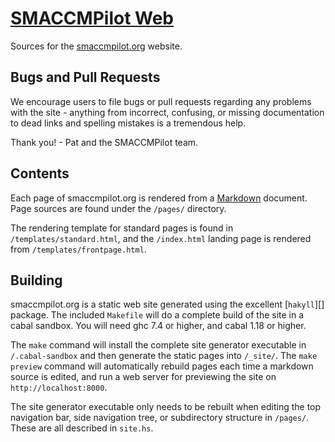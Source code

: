 # [SMACCMPilot Web][smaccmpilotweb]

Sources for the [smaccmpilot.org][] website.

## Bugs and Pull Requests

We encourage users to file bugs or pull requests regarding any problems with the
site - anything from incorrect, confusing, or missing documentation to dead
links and spelling mistakes is a tremendous help.

Thank you! - Pat and the SMACCMPilot team.

## Contents

Each page of smaccmpilot.org is rendered from a [Markdown][] document. Page
sources are found under the `/pages/` directory.

The rendering template for standard pages is found in `/templates/standard.html`,
and the `/index.html` landing page is rendered from `/templates/frontpage.html`.

## Building

smaccmpilot.org is a static web site generated using the excellent [`hakyll`][]
package. The included `Makefile` will do a complete build of the site in a cabal
sandbox. You will need ghc 7.4 or higher, and cabal 1.18 or higher.

The `make` command will install the complete site generator executable in
`/.cabal-sandbox` and then generate the static pages into `/_site/`. The
`make preview` command will automatically rebuild pages each time a markdown
source is edited, and run a web server for previewing the site on
`http://localhost:8000`.

The site generator executable only needs to be rebuilt when editing the
top navigation bar, side navigation tree, or subdirectory structure in
`/pages/`. These are all described in `site.hs`.

[smaccmpilotweb]: http://github.com/GaloisInc/smaccmpilot-web
[smaccmpilot.org]: http://smaccmpilot.org

[hakyll]: http://jaspervdj.be/hakyll/
[Markdown]: http://daringfireball.net/projects/markdown/syntax

